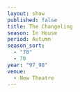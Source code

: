 ```yaml
---
layout: show
published: false
title: The Changeling
season: In House
period: Autumn
season_sort: 
  - "70"
  - 70
year: "97_98"
venue: 
  - New Theatre
---
```


